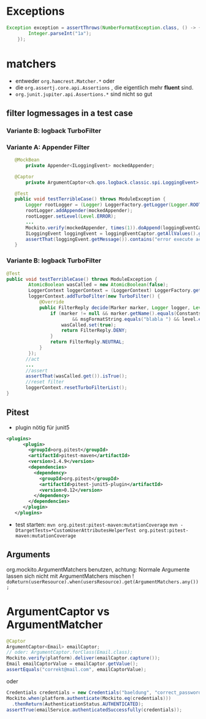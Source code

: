 # Exceptions
```java
Exception exception = assertThrows(NumberFormatException.class, () -> {
        Integer.parseInt("1a");
    });
```

# matchers
 * entweder `org.hamcrest.Matcher.*` oder  
 * die `org.assertj.core.api.Assertions` , die eigentlich mehr **fluent** sind.
 * `org.junit.jupiter.api.Assertions.*` sind nicht so gut

 ## filter logmessages in a test case
 ### Variante B: logback TurboFilter
 ### Variante A: Appender Filter
 ```java
    @MockBean
        private Appender<ILoggingEvent> mockedAppender;

    @Captor
        private ArgumentCaptor<ch.qos.logback.classic.spi.LoggingEvent> loggingEventCaptor;

    @Test
    public void testTerribleCase() throws ModuleException {
        Logger rootLogger = (Logger) LoggerFactory.getLogger(Logger.ROOT_LOGGER_NAME);
        rootLogger.addAppender(mockedAppender);
        rootLogger.setLevel(Level.ERROR);
        ...
        Mockito.verify(mockedAppender, times(1)).doAppend(loggingEventCaptor.capture());    
        ILoggingEvent loggingEvent = loggingEventCaptor.getAllValues().get(0);
        assertThat(loggingEvent.getMessage()).contains("error execute actual user data change in keycloak");
    }
```
### Variante B: logback TurboFilter
```java
@Test
public void testTerribleCase() throws ModuleException {
        AtomicBoolean wasCalled = new AtomicBoolean(false);
        LoggerContext loggerContext = (LoggerContext) LoggerFactory.getILoggerFactory();
        loggerContext.addTurboFilter(new TurboFilter() {
            @Override
            public FilterReply decide(Marker marker, Logger logger, Level level, String msgFormatString, Object[] params, Throwable t) {
                if (marker != null && marker.getName().equals(Constants.CRITICAL)
                        && msgFormatString.equals("blabla ") && level.equals(Level.ERROR)){ 
                    wasCalled.set(true);
                    return FilterReply.DENY;
                }
                return FilterReply.NEUTRAL;
            }
        });
       //act
       ...
       //assert 
       assertThat(wasCalled.get()).isTrue();
       //reset filter
       loggerContext.resetTurboFilterList();   
}
``` 
## Pitest
* plugin nötig für junit5
```xml
<plugins>
      <plugin>
        <groupId>org.pitest</groupId>
        <artifactId>pitest-maven</artifactId>
        <version>1.4.9</version>
        <dependencies>
          <dependency>
            <groupId>org.pitest</groupId>
            <artifactId>pitest-junit5-plugin</artifactId>
            <version>0.12</version>
          </dependency>
        </dependencies>
      </plugin>
   </plugins>
   ```
* test starten:
`mvn org.pitest:pitest-maven:mutationCoverage`
`mvn -DtargetTests=*CustomUserAttributesHelperTest org.pitest:pitest-maven:mutationCoverage`

## Arguments
 org.mockito.ArgumentMatchers benutzen, achtung: Normale Argumente lassen sich nicht mit  ArgumentMatchers mischen !
`doReturn(userResource).when(usersResource).get(ArgumentMatchers.any());`

# ArgumentCaptor vs ArgumentMatcher

```java
@Captor
ArgumentCaptor<Email> emailCaptor;
// oder: ArgumentCaptor.forClass(Email.class);
Mockito.verify(platform).deliver(emailCaptor.capture());
Email emailCaptorValue = emailCaptor.getValue();
assertEquals("correkt@mail.com", emailCaptorValue);
```
oder 
```java
Credentials credentials = new Credentials("baeldung", "correct_password", "correct_key");
Mockito.when(platform.authenticate(Mockito.eq(credentials)))
  .thenReturn(AuthenticationStatus.AUTHENTICATED);
assertTrue(emailService.authenticatedSuccessfully(credentials));
```